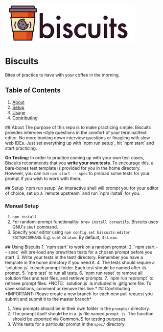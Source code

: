 ![Biscuits-Banner](/images/128-banner.png?raw=true)
# Biscuits
Bites of practice to have with your coffee in the morning.

## Table of Contents
1. [About](#about)
2. [Setup](#setup)
3. [Usage](#usage)
4. [Contributing](#contributing)

<a name="about"/>
## About
The purpose of this repo is to make practicing simple. Biscuits provides interview-style questions in the comfort of your terminal/text editor. No more hunting down interview questions or finagling with slow web IDEs. Just set everything up with `npm run setup`, hit `npm start` and start practicing.

**On Testing:** In order to practice coming up with your own test cases, Biscuits recommends that you **write your own tests**. To encourage this, a bare-bones test template is provided for you in the home directory. However, you can run `npm start -- spec` to preload some tests for your prompt if you wish to work with them.

<a name="setup"/>
## Setup
`npm run setup`
An interactive shell will prompt you for your editor of choice, set up a `remote upstream` and run `npm install` for you.

### Manual Setup
1. `npm install`
2. For random-prompt functionality: `brew install coreutils`. Biscuits uses GNU's `shuf` command.
3. Specify your editor using `npm config set biscuits:editor EDITORCOMMAND`. E.g: `subl` or `atom`. By default, it is `vim`.

<a name="usage"/>
## Using Biscuits 
1. `npm start` to work on a random prompt.
2. `npm start -- spec` will pre-load any prewritten tests for a chosen prompt before you start.
3. Write your tests in the test/ directory. Remember you have a template in the home directory if you need it.
4. The tests should require a `solution.js` in each prompt folder. Each test should be named after its prompt.
5. `npm test` to run all tests.
6. `npm run reset` to remove all solution files and test files, and retrieve prompts.
7. `npm run reprompt` to retrieve prompt files.
*NOTE: `solution.js` is included in .gitignore file. To save solutions, comment or remove this line.*

<a name="contributing"/>
## Contributing
*IMPORTANT: Please create a new branch for each new pull request you submit and submit it to the master branch*

1. New prompts should be in their own folder in the `prompts/` directory.
2. The prompt itself should be in a .js file named `prompt.js`. The function should be exported via CommonJS for testing purposes.
3. Write tests for a particular prompt in the `spec/` directory
